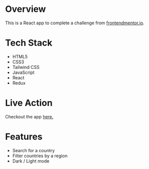 # Overview

This is a React app to complete a challenge from <a href="https://www.frontendmentor.io/challenges/rest-countries-api-with-color-theme-switcher-5cacc469fec04111f7b848ca/hub">frontendmentor.io</a>.

# Tech Stack

- HTML5
- CSS3
- Tailwind CSS
- JavaScript
- React
- Redux

# Live Action

Checkout the app <a href="https://know-your-world-frontendmentor.netlify.app/" target=_blank>here.</a>

# Features

- Search for a country
- Filter countries by a region
- Dark / Light mode
